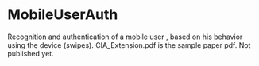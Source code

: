 # MobileUserAuth
Recognition and authentication of a mobile user , based on his behavior using the device (swipes). CIA_Extension.pdf is the sample paper pdf. Not published yet.
